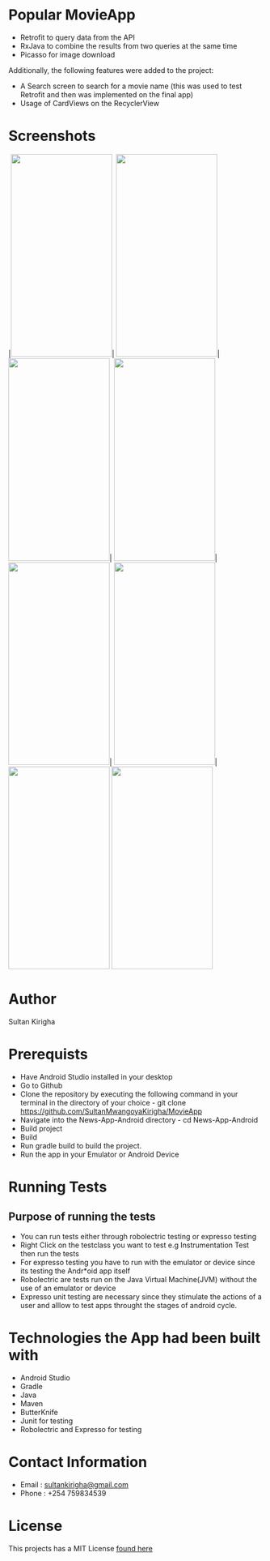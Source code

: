 # Popular MovieApp
- Retrofit to query data from the API
- RxJava to combine the results from two queries at the same time
- Picasso for image download

Additionally, the following features were added to the project:
- A Search screen to search for a movie name (this was used to test Retrofit and then was implemented on the final app)
- Usage of CardViews on the RecyclerView

# Screenshots
|<img src="https://github.com/SultanMwangoyaKirigha/MovieApp/blob/Week4_Animation/app/src/main/res/drawable/img_6.jpg" width="200" height="400" />|
<img src="https://github.com/SultanMwangoyaKirigha/MovieApp/blob/Week4_Animation/app/src/main/res/drawable/img_7.jpg" width="200" height="400" />|
<img src="https://github.com/SultanMwangoyaKirigha/MovieApp/blob/Week4_Animation/app/src/main/res/drawable/img_8.jpg" width="200" height="400" />|
<img src="https://github.com/SultanMwangoyaKirigha/MovieApp/blob/Week4_Animation/app/src/main/res/drawable/img_9.jpg" width="200" height="400" />|
<img src="https://github.com/SultanMwangoyaKirigha/MovieApp/blob/Week4_Animation/app/src/main/res/drawable/img_10.jpg" width="200" height="400" />|
<img src="https://github.com/SultanMwangoyaKirigha/MovieApp/blob/Week4_Animation/app/src/main/res/drawable/img_11.jpg" width="200" height="400" />|
<img src="https://github.com/SultanMwangoyaKirigha/MovieApp/blob/Week4_Animation/app/src/main/res/drawable/img_12.jpg" width="200" height="400" />
<img src="https://github.com/SultanMwangoyaKirigha/MovieApp/blob/Week4_Animation/app/src/main/res/drawable/img_13.jpg" width="200" height="400" />

# Author
Sultan Kirigha

# Prerequists
* Have Android Studio installed in your desktop
* Go to Github
* Clone the repository by executing the following command in your terminal in the directory of your choice - git clone https://github.com/SultanMwangoyaKirigha/MovieApp
* Navigate into the News-App-Android directory - cd News-App-Android
* Build project
* Build
* Run gradle build to build the project.
* Run the app in your Emulator or Android Device

# Running Tests
## Purpose of running the tests
* You can run tests either through robolectric testing or expresso testing
* Right Click on the testclass you want to test e.g Instrumentation Test then run the tests
* For expresso testing you have to run with the emulator or device since its testing the Andr*oid app itself
* Robolectric are tests run on the Java Virtual Machine(JVM) without the use of an emulator or device
* Expresso unit testing are necessary since they stimulate the actions of a user and alllow to test apps throught the stages of android cycle.

# Technologies the App had been built with
* Android Studio
* Gradle
* Java
* Maven
* ButterKnife
* Junit for testing
* Robolectric and Expresso for testing

# Contact Information
- Email : sultankirigha@gmail.com
- Phone : +254 759834539

# License
This projects has a MIT License [found here](LICENSE)
